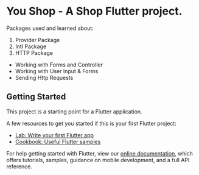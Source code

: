 <h1> You Shop - A Shop Flutter project. </h1>

Packages used and learned about:
<ol>
<li> Provider Package </li>
<li> Intl Package </li>
<li> HTTP Package </li>
</ol>

<ul>
<li> Working with Forms and Controller </li>
<li> Working with User Input & Forms </li>
<li> Sending Http Requests </li>
</ul>




## Getting Started

This project is a starting point for a Flutter application.

A few resources to get you started if this is your first Flutter project:

- [Lab: Write your first Flutter app](https://flutter.dev/docs/get-started/codelab)
- [Cookbook: Useful Flutter samples](https://flutter.dev/docs/cookbook)

For help getting started with Flutter, view our
[online documentation](https://flutter.dev/docs), which offers tutorials,
samples, guidance on mobile development, and a full API reference.

